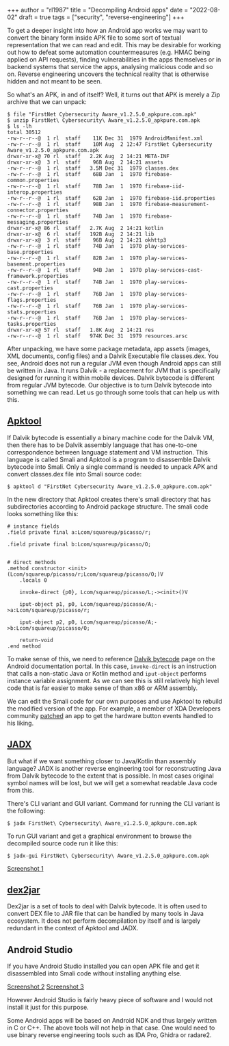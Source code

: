 +++
author = "rl1987"
title = "Decompiling Android apps"
date = "2022-08-02"
draft = true
tags = ["security", "reverse-engineering"]
+++

To get a deeper insight into how an Android app works we may want to convert the binary
form inside APK file to some sort of textual representation that we can read and edit.
This may be desirable for working out how to defeat some automation countermeasures
(e.g. HMAC being applied on API requests), finding vulnerabilities in the apps themselves
or in backend systems that service the apps, analysing malicious code and so on.
Reverse engineering uncovers the technical reality that is otherwise hidden and not
meant to be seen.

So what's an APK, in and of itself? Well, it turns out that APK is merely a Zip archive that we can unpack:

```
$ file "FirstNet Cybersecurity Aware_v1.2.5.0_apkpure.com.apk"
$ unzip FirstNet\ Cybersecurity\ Aware_v1.2.5.0_apkpure.com.apk 
$ ls -lh
total 30512
-rw-r--r--@  1 rl  staff    11K Dec 31  1979 AndroidManifest.xml
-rw-r--r--@  1 rl  staff    10M Aug  2 12:47 FirstNet Cybersecurity Aware_v1.2.5.0_apkpure.com.apk
drwxr-xr-x@ 70 rl  staff   2.2K Aug  2 14:21 META-INF
drwxr-xr-x@  3 rl  staff    96B Aug  2 14:21 assets
-rw-r--r--@  1 rl  staff   3.5M Dec 31  1979 classes.dex
-rw-r--r--@  1 rl  staff    68B Jan  1  1970 firebase-common.properties
-rw-r--r--@  1 rl  staff    78B Jan  1  1970 firebase-iid-interop.properties
-rw-r--r--@  1 rl  staff    62B Jan  1  1970 firebase-iid.properties
-rw-r--r--@  1 rl  staff    98B Jan  1  1970 firebase-measurement-connector.properties
-rw-r--r--@  1 rl  staff    74B Jan  1  1970 firebase-messaging.properties
drwxr-xr-x@ 86 rl  staff   2.7K Aug  2 14:21 kotlin
drwxr-xr-x@  6 rl  staff   192B Aug  2 14:21 lib
drwxr-xr-x@  3 rl  staff    96B Aug  2 14:21 okhttp3
-rw-r--r--@  1 rl  staff    74B Jan  1  1970 play-services-base.properties
-rw-r--r--@  1 rl  staff    82B Jan  1  1970 play-services-basement.properties
-rw-r--r--@  1 rl  staff    94B Jan  1  1970 play-services-cast-framework.properties
-rw-r--r--@  1 rl  staff    74B Jan  1  1970 play-services-cast.properties
-rw-r--r--@  1 rl  staff    76B Jan  1  1970 play-services-flags.properties
-rw-r--r--@  1 rl  staff    76B Jan  1  1970 play-services-stats.properties
-rw-r--r--@  1 rl  staff    76B Jan  1  1970 play-services-tasks.properties
drwxr-xr-x@ 57 rl  staff   1.8K Aug  2 14:21 res
-rw-r--r--@  1 rl  staff   974K Dec 31  1979 resources.arsc
```

After unpacking, we have some package metadata, app assets (images, XML documents, config files)
and a Dalvik Executable file classes.dex. You see, Android does not run a regular JVM even
though Android apps can still be written in Java. It runs Dalvik - a replacement for JVM that
is specifically designed for running it within mobile devices. Dalvik bytecode is different 
from regular JVM bytecode. Our objective is to turn Dalvik bytecode into something we can read.
Let us go through some tools that can help us with this.

[Apktool](https://ibotpeaches.github.io/Apktool/)
-------------------------------------------------

If Dalvik bytecode is essentially a binary machine code for the Dalvik VM, then there has
to be Dalvik assembly language that has one-to-one correspondence between language statement
and VM instruction. This language is called Smali and Apktool is a program to disassemble
Dalvik bytecode into Smali. Only a single command is needed to unpack APK and convert
classes.dex file into Smali source code:

```
$ apktool d "FirstNet Cybersecurity Aware_v1.2.5.0_apkpure.com.apk"  
```

In the new directory that Apktool creates there's smali directory that has subdirectories
according to Android package structure. The smali code looks something like this:

```smali
# instance fields
.field private final a:Lcom/squareup/picasso/r;

.field private final b:Lcom/squareup/picasso/O;


# direct methods
.method constructor <init>(Lcom/squareup/picasso/r;Lcom/squareup/picasso/O;)V
    .locals 0

    invoke-direct {p0}, Lcom/squareup/picasso/L;-><init>()V

    iput-object p1, p0, Lcom/squareup/picasso/A;->a:Lcom/squareup/picasso/r;

    iput-object p2, p0, Lcom/squareup/picasso/A;->b:Lcom/squareup/picasso/O;

    return-void
.end method
```

To make sense of this, we need to reference 
[Dalvik bytecode](https://source.android.com/devices/tech/dalvik/dalvik-bytecode.html)
page on the Android documentation portal. In this case, `invoke-direct` is an
instruction that calls a non-static Java or Kotlin method and `iput-object`
performs instance variable assignment. As we can see this is still relatively
high level code that is far easier to make sense of than x86 or ARM assembly.

We can edit the Smali code for our own purposes and use Apktool to rebuild the
modified version of the app. For example, a member of XDA Developers community
[patched](https://forum.xda-developers.com/t/camera-mod-armani-power-button-focusing-video-recording.777707/)
an app to get the hardware button events handled to his liking. 

[JADX](https://github.com/skylot/jadx)
--------------------------------------

But what if we want something closer to Java/Kotlin than assembly language?
JADX is another reverse engineering tool for reconstructing Java from Dalvik
bytecode to the extent that is possible. In most cases original symbol names
will be lost, but we will get a somewhat readable Java code from this.

There's CLI variant and GUI variant. Command for running the CLI variant 
is the following:

```
$ jadx FirstNet\ Cybersecurity\ Aware_v1.2.5.0_apkpure.com.apk 
```

To run GUI variant and get a graphical environment to browse the decompiled
source code run it like this:

```
$ jadx-gui FirstNet\ Cybersecurity\ Aware_v1.2.5.0_apkpure.com.apk 
```

[Screenshot 1](/2022-08-02_14.54.14.png)

[dex2jar](https://github.com/pxb1988/dex2jar)
---------------------------------------------

Dex2jar is a set of tools to deal with Dalvik bytecode. It is often used
to convert DEX file to JAR file that can be handled by many tools in Java
ecosystem. It does not perform decompilation by itself and is largely redundant
in the context of Apktool and JADX.

Android Studio
--------------

If you have Android Studio installed you can open APK file and get it disassembled
into Smali code without installing anything else. 

[Screenshot 2](/2022-08-02_15.04.06.png)
[Screenshot 3](/2022-08-02_15.04.44.png)

However Android Studio is fairly heavy piece of software and I would not install
it just for this purpose.

Some Android apps will be based on Android NDK and thus largely written in C or C++.
The above tools will not help in that case. One would need to use binary reverse
engineering tools such as IDA Pro, Ghidra or radare2.

